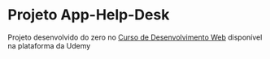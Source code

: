 # Projeto App-Help-Desk

Projeto desenvolvido do zero no [Curso de Desenvolvimento Web](https://www.udemy.com/course/web-completo/) disponível na plataforma da Udemy